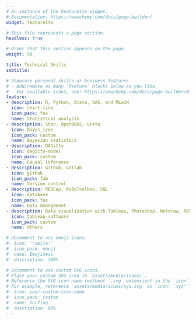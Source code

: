 ```yaml
---
# An instance of the Featurette widget.
# Documentation: https://wowchemy.com/docs/page-builder/
widget: featurette

# This file represents a page section.
headless: true

# Order that this section appears on the page.
weight: 50

title: Technical Skills
subtitle:

# Showcase personal skills or business features.
# - Add/remove as many `feature` blocks below as you like.
# - For available icons, see: https://wowchemy.com/docs/page-builder/#icons
feature:
- description: R, Python, Stata, SAS, and MLwiN
  icon: chart-line
  icon_pack: fas
  name: Statistical analysis
- description: Stan, OpenBUGS, Greta
  icon: Bayes_icon
  icon_pack: custom
  name: Bayesian statistics
- description: DAGitty
  icon: dagitty-model
  icon_pack: custom
  name: Causal inference
- description: Github, Gitlab
  icon: github
  icon_pack: fab
  name: Version control
- description: REDCap, KoBoToolbox, SQL
  icon: database
  icon_pack: fas
  name: Data management
- description: Data visualization with Tableau, Photoshop, Netdraw, RDS Analyst
  icon: tableau-software
  icon_pack: custom
  name: Others

# Uncomment to use emoji icons.
#- icon: ':smile:'
#  icon_pack: emoji
#  name: Emojiness
#  description: 100% 

# Uncomment to use custom SVG icons.
# Place your custom SVG icon in `assets/media/icons/`.
# Reference the SVG icon name (without `.svg` extension) in the `icon` field.
# For example, reference `assets/media/icons/xyz.svg` as `icon: 'xyz'`
#- icon: your-custom-icon-name
#  icon_pack: custom
#  name: Surfing
#  description: 90%
---
```

